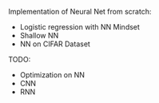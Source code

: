 Implementation of Neural Net from scratch:
* Logistic regression with NN Mindset 
* Shallow NN
* NN on CIFAR Dataset

TODO:
* Optimization on NN
* CNN
* RNN
